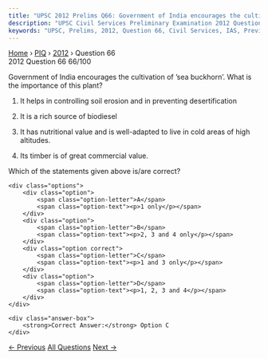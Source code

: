 ```yaml
---
title: "UPSC 2012 Prelims Q66: Government of India encourages the cultivation of ’sea buckh..."
description: "UPSC Civil Services Preliminary Examination 2012 Question 66 with options and answer"
keywords: "UPSC, Prelims, 2012, Question 66, Civil Services, IAS, Previous Year Questions"
---
```


<nav class="breadcrumb">
    <a href="../../">Home</a>
    <span>›</span>
    <a href="../">PIQ</a>
    <span>›</span>
    <a href="./">2012</a>
    <span>›</span>
    <span>Question 66</span>
</nav>

<div class="question-header">
    <div class="question-meta">
        <span class="year-badge">2012</span>
        <span class="question-number">Question 66</span>
        <span class="progress">66/100</span>
    </div>
    <div class="progress-bar">
        <div class="progress-fill" style="width: 66.0%"></div>
    </div>
</div>

<div class="question-content">
    <div class="question-text">
        <p>Government of India encourages the cultivation of ’sea buckhorn’. What is the importance of this plant?</p>
<ol>
<li>
<p>It helps in controlling soil erosion and in preventing desertification</p>
</li>
<li>
<p>It is a rich source of biodiesel</p>
</li>
<li>
<p>It has nutritional value and is well-adapted to live in cold areas of high altitudes.</p>
</li>
<li>
<p>Its timber is of great commercial value.</p>
</li>
</ol>
<p>Which of the statements given above is/are correct?</p>
    </div>
    
    <div class="options">
        <div class="option">
            <span class="option-letter">A</span>
            <span class="option-text"><p>1 only</p></span>
        </div>
        <div class="option">
            <span class="option-letter">B</span>
            <span class="option-text"><p>2, 3 and 4 only</p></span>
        </div>
        <div class="option correct">
            <span class="option-letter">C</span>
            <span class="option-text"><p>1 and 3 only</p></span>
        </div>
        <div class="option">
            <span class="option-letter">D</span>
            <span class="option-text"><p>1, 2, 3 and 4</p></span>
        </div>
    </div>

    <div class="answer-box">
        <strong>Correct Answer:</strong> Option C
    </div>
</div>

<div class="question-nav">
    <a href="../q065-which-of-the-following-provisions-of-the-constitut/" class="nav-btn prev">← Previous</a>
    <a href="../" class="nav-btn center">All Questions</a>
    <a href="../q067-which-of-the-following-is-the-chief-characteristic/" class="nav-btn next">Next →</a>
</div>
